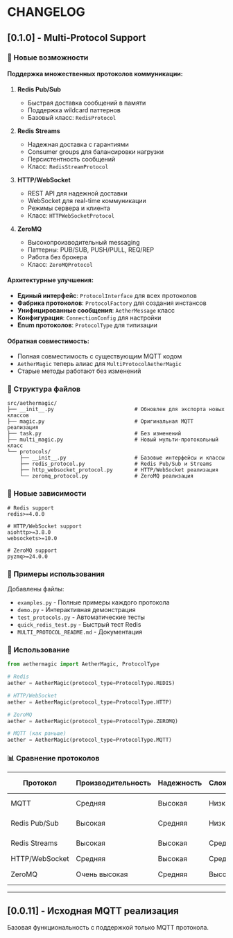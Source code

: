 # CHANGELOG

## [0.1.0] - Multi-Protocol Support

### 🎉 Новые возможности

#### Поддержка множественных протоколов коммуникации:

1. **Redis Pub/Sub** 
   - Быстрая доставка сообщений в памяти
   - Поддержка wildcard паттернов
   - Базовый класс: `RedisProtocol`

2. **Redis Streams**
   - Надежная доставка с гарантиями
   - Consumer groups для балансировки нагрузки
   - Персистентность сообщений
   - Класс: `RedisStreamProtocol`

3. **HTTP/WebSocket**
   - REST API для надежной доставки
   - WebSocket для real-time коммуникации
   - Режимы сервера и клиента
   - Класс: `HTTPWebSocketProtocol`

4. **ZeroMQ**
   - Высокопроизводительный messaging
   - Паттерны: PUB/SUB, PUSH/PULL, REQ/REP
   - Работа без брокера
   - Класс: `ZeroMQProtocol`

#### Архитектурные улучшения:

- **Единый интерфейс**: `ProtocolInterface` для всех протоколов
- **Фабрика протоколов**: `ProtocolFactory` для создания инстансов
- **Унифицированные сообщения**: `AetherMessage` класс
- **Конфигурация**: `ConnectionConfig` для настройки
- **Enum протоколов**: `ProtocolType` для типизации

#### Обратная совместимость:

- Полная совместимость с существующим MQTT кодом
- `AetherMagic` теперь алиас для `MultiProtocolAetherMagic`
- Старые методы работают без изменений

### 📁 Структура файлов

```
src/aethermagic/
├── __init__.py                          # Обновлен для экспорта новых классов
├── magic.py                             # Оригинальная MQTT реализация
├── task.py                              # Без изменений
├── multi_magic.py                       # Новый мульти-протокольный класс
└── protocols/
    ├── __init__.py                      # Базовые интерфейсы и классы
    ├── redis_protocol.py                # Redis Pub/Sub и Streams
    ├── http_websocket_protocol.py       # HTTP/WebSocket реализация
    └── zeromq_protocol.py               # ZeroMQ реализация
```

### 🔧 Новые зависимости

```
# Redis support
redis>=4.0.0

# HTTP/WebSocket support  
aiohttp>=3.8.0
websockets>=10.0

# ZeroMQ support
pyzmq>=24.0.0
```

### 📝 Примеры использования

Добавлены файлы:
- `examples.py` - Полные примеры каждого протокола
- `demo.py` - Интерактивная демонстрация
- `test_protocols.py` - Автоматические тесты
- `quick_redis_test.py` - Быстрый тест Redis
- `MULTI_PROTOCOL_README.md` - Документация

### 🚀 Использование

```python
from aethermagic import AetherMagic, ProtocolType

# Redis
aether = AetherMagic(protocol_type=ProtocolType.REDIS)

# HTTP/WebSocket
aether = AetherMagic(protocol_type=ProtocolType.HTTP)

# ZeroMQ
aether = AetherMagic(protocol_type=ProtocolType.ZEROMQ)

# MQTT (как раньше)
aether = AetherMagic(protocol_type=ProtocolType.MQTT)
```

### 📊 Сравнение протоколов

| Протокол | Производительность | Надежность | Сложность | Случаи использования |
|----------|-------------------|------------|-----------|---------------------|
| MQTT | Средняя | Высокая | Низкая | IoT, легковесные системы |
| Redis Pub/Sub | Высокая | Средняя | Низкая | Быстрые уведомления |
| Redis Streams | Высокая | Высокая | Средняя | Надежная обработка задач |
| HTTP/WebSocket | Средняя | Высокая | Средняя | Веб-интеграция |
| ZeroMQ | Очень высокая | Средняя | Высокая | Высоконагруженные системы |

---

## [0.0.11] - Исходная MQTT реализация

Базовая функциональность с поддержкой только MQTT протокола.